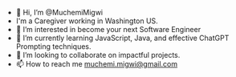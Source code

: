 - 👋 Hi, I’m @MuchemiMigwi
- I'm a Caregiver working in Washington US.
- 👀 I’m interested in become your next Software Engineer
- 🌱 I’m currently learning JavaScript, Java, and effective ChatGPT Prompting techniques.
- 💞️ I’m looking to collaborate on impactful projects.
- 📫 How to reach me muchemi.migwi@gmail.com
  

<!---
MuchemiMigwi/MuchemiMigwi is a ✨ special ✨ repository because its `README.md` (this file) appears on your GitHub profile.
You can click the Preview link to take a look at your changes.
--->
